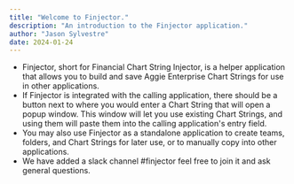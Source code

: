 ```yaml
---
title: "Welcome to Finjector."
description: "An introduction to the Finjector application."
author: "Jason Sylvestre"
date: 2024-01-24
---
```


- Finjector, short for Financial Chart String Injector, is a helper application that allows you to build and save Aggie Enterprise Chart Strings for use in other applications.
- If Finjector is integrated with the calling application, there should be a button next to where you would enter a Chart String that will open a popup window. This window will let you use existing Chart Strings, and using them will paste them into the calling application's entry field.
- You may also use Finjector as a standalone application to create teams, folders, and Chart Strings for later use, or to manually copy into other applications.
- We have added a slack channel #finjector feel free to join it and ask general questions.
